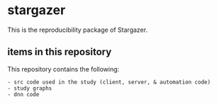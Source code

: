 # stargazer

This is the reproducibility package of Stargazer. 

## items in this repository
This repository contains the following:

	- src code used in the study (client, server, & automation code)
	- study graphs
	- dnn code


	
